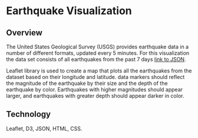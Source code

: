 # Earthquake Visualization
## Overview 
The United States Geological Survey (USGS) provides earthquake data in a number of different formats, updated every 5 minutes. For this visualization the data set consists of all earthquakes from the past 7 days [link to JSON](https://earthquake.usgs.gov/earthquakes/feed/v1.0/summary/all_week.geojson).

Leaflet library is used to create a map that plots all the earthquakes from the dataset based on their longitude and latitude. data markers should reflect the magnitude of the earthquake by their size and the depth of the earthquake by color. Earthquakes with higher magnitudes should appear larger, and earthquakes with greater depth should appear darker in color.

## Technology
Leaflet, D3, JSON, HTML, CSS.